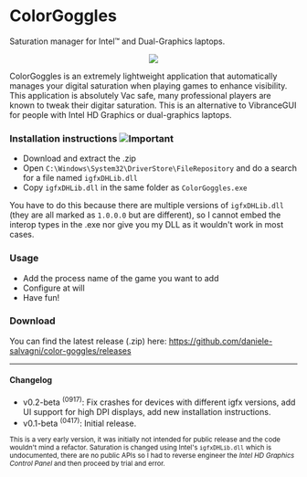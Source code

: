# ColorGoggles

Saturation manager for Intel™ and Dual-Graphics laptops.

<p align="center">
<img src="https://user-images.githubusercontent.com/6751621/33404619-40cd918c-d565-11e7-9d63-d0ec502b5d86.png">
</p>

ColorGoggles is an extremely lightweight application that automatically manages your digital saturation when playing games to enhance visibility.
This application is absolutely Vac safe, many professional players are known to tweak their digitar saturation.
This is an alternative to VibranceGUI for people with Intel HD Graphics or dual-graphics laptops.

### Installation instructions ![Important](https://user-images.githubusercontent.com/6751621/33405314-0f6189ca-d568-11e7-966c-d4e0d89d6f50.png)

- Download and extract the .zip
- Open `C:\Windows\System32\DriverStore\FileRepository` and do a search for a file named `igfxDHLib.dll`
- Copy `igfxDHLib.dll` in the same folder as `ColorGoggles.exe`

You have to do this because there are multiple versions of `igfxDHLib.dll` (they are all marked as `1.0.0.0` but are different), so I cannot embed the interop types in the .exe nor give you my DLL as it wouldn't work in most cases.


### Usage

- Add the process name of the game you want to add
- Configure at will
- Have fun!


### Download

You can find the latest release (.zip) here: https://github.com/daniele-salvagni/color-goggles/releases

---------------

#### Changelog

- v0.2-beta <sup>(0917)</sup>: Fix crashes for devices with different igfx versions, add UI support for high DPI displays, add new installation instructions.
- v0.1-beta <sup>(0417)</sup>: Initial release.


<sub>This is a very early version, it was initially not intended for public release and the code wouldn't mind a refactor. Saturation is changed using Intel's `igfxDHLib.dll` which is undocumented, there are no public APIs so I had to reverse engineer the *Intel HD Graphics Control Panel* and then proceed by trial and error.<sub>

